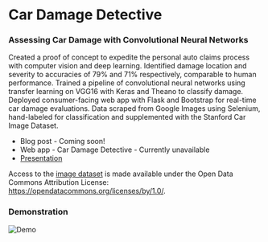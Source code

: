 # Car Damage Detective
### Assessing Car Damage with Convolutional Neural Networks

Created a proof of concept to expedite the personal auto claims process with computer vision and deep learning. Identified damage location and severity to accuracies of 79% and 71% respectively, comparable to human performance. Trained a pipeline of convolutional neural networks using transfer learning on VGG16 with Keras and Theano to classify damage. Deployed consumer-facing web app with Flask and Bootstrap for real-time car damage evaluations. Data scraped from Google Images using Selenium, hand-labeled for classification and supplemented with the Stanford Car Image Dataset.

* Blog post - Coming soon!
* Web app - Car Damage Detective - Currently unavailable
* [Presentation](neokt-car-damage-detective-121416.pdf)

Access to the [image dataset](https://docs.google.com/forms/d/e/1FAIpQLSfuMMGafmiZ35alIgYkZeyGkR6gHhBURjxJPSe6aB6CWjN1EA/viewform) is made available under the Open Data Commons Attribution License: https://opendatacommons.org/licenses/by/1.0/. 

### Demonstration
![Demo](https://raw.githubusercontent.com/neokt/car-damage-detective/master/car-damage-detective-demo.gif "Car Damage Detective Demo")